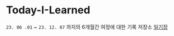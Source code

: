 # Today-I-Learned
`23. 06 .01` ~ `23. 12. 07` 까지의 6개월간 여정에 대한 기록 저장소
[일기장](https://github.com/juno-junho/Today-I-Learned/issues)
